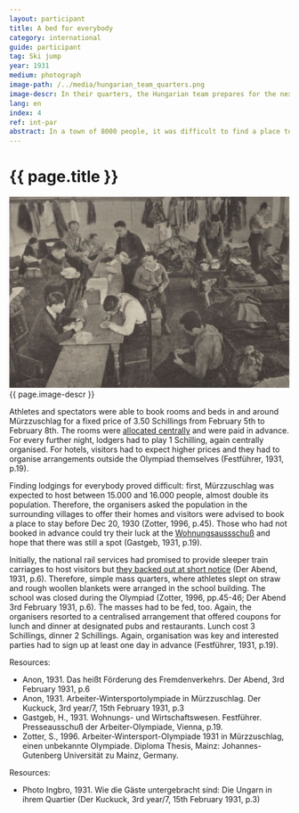 ```yaml
---
layout: participant
title: A bed for everybody
category: international
guide: participant
tag: Ski jump
year: 1931
medium: photograph
image-path: /../media/hungarian_team_quarters.png
image-descr: In their quarters, the Hungarian team prepares for the next competition
lang: en
index: 4
ref: int-par
abstract: In a town of 8000 people, it was difficult to find a place to sleep for everyone. Locals were asked to open their homes when other options failed.
---
```

<div class="infotext">
    <h1  id="title">{{ page.title }}</h1>
    <div class="grid-item" id="exhibit-image"><img src="/../media/hungarian_team_quarters.png" class="img-fluid" alt="{{ page.image-descr }}">{{ page.image-descr }}</div>
    <p>Athletes and spectators were able to book rooms and beds in and around Mürzzuschlag for a fixed price of 3.50 Schillings from February 5th to February 8th. The rooms were <a href="#" class="link-info" data-toggle="tooltip" title="The so-called 'Festbüro' was responsible for coordinating athletes and spectators">allocated centrally</a> and were paid in advance. For every further night, lodgers had to play 1 Schilling, again centrally organised. For hotels, visitors had to expect higher prices and they had to organise arrangements outside the Olympiad themselves (Festführer, 1931, p.19).</p>
    <p>Finding lodgings for everybody proved difficult: first, Mürzzuschlag was expected to host between 15.000 and 16.000 people, almost double its population. Therefore, the organisers asked the population in the surrounding villages to offer their homes and visitors were advised to book a place to stay before Dec 20, 1930 (Zotter, 1996, p.45). Those who had not booked in advance could try their luck at the <a href="#" class="translation" data-toggle="tooltip" title="lodging committee">Wohnungsaussschuß</a> and hope that there was still a spot (Gastgeb, 1931, p.19).</p> 
    <p>Initially, the national rail services had promised to provide sleeper train carriages to host visitors but <a href="#" class="link-info" data-toggle="tooltip" title="The organisers considered this move an act of sabotage by the conservative government.">they backed out at short notice</a> (Der Abend, 1931, p.6). Therefore, simple mass quarters, where athletes slept on straw and rough woollen blankets were arranged in the school building. The school was closed during the Olympiad (Zotter, 1996, pp.45-46; Der Abend 3rd February 1931, p.6). 
    The masses had to be fed, too. Again, the organisers resorted to a centralised arrangement that offered coupons for lunch and dinner at designated pubs and restaurants. Lunch cost 3 Schillings, dinner 2 Schillings. Again, organisation was key and interested parties had to sign up at least one day in advance (Festführer, 1931, p.19).</p>
    <div class="resources">
        <div class="resource-title">Resources:</div>
            <ul>
                <li>Anon, 1931. Das heißt Förderung des Fremdenverkehrs. <span id="source">Der Abend</span>, 3rd February 1931, p.6</li>
                <li>Anon, 1931. Arbeiter-Wintersportolympiade in Mürzzuschlag. <span id="source">Der Kuckuck</span>, 3rd year/7, 15th February 1931, p.3</li>
                <li>Gastgeb, H., 1931. Wohnungs- und Wirtschaftswesen. <span id="source">Festführer</span>. Presseausschuß der Arbeiter-Olympiade</span>, Vienna, p.19.</li>
                <li>Zotter, S., 1996. <span id="source">Arbeiter-Wintersport-Olympiade 1931 in Mürzzuschlag, einen unbekannte Olympiade</span>. Diploma Thesis, Mainz: Johannes-Gutenberg Universität zu Mainz, Germany.</li>
            </ul>
    </div>
    <div class="resources">
        <div class="resource-title">Resources:</div>
            <ul>
                <li>Photo Ingbro, 1931. Wie die Gäste untergebracht sind: Die Ungarn in ihrem Quartier (<span id="source">Der Kuckuck</span>, 3rd year/7, 15th February 1931, p.3)</li>
            </ul>
    </div>
</div>